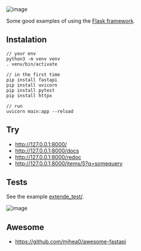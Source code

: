 ![image](https://user-images.githubusercontent.com/1257048/204164980-6e893ff8-f25a-44b9-8baa-1dc6770a3b2d.png)


Some good examples of using the [Flask framework](https://flask.palletsprojects.com/).


## Instalation

    // your env
    python3 -m venv venv
    . venv/bin/activate

    // in the first time
    pip install fastapi
    pip install uvicorn
    pip install pytest
    pip install httpx

    // run
    uvicorn main:app --reload


## Try

+ http://127.0.0.1:8000/
+ http://127.0.0.1:8000/docs
+ http://127.0.0.1:8000/redoc
+ http://127.0.0.1:8000/items/5?q=somequery


## Tests

See the example [extende_test/](04extented_test/).

![image](https://user-images.githubusercontent.com/1257048/206860950-4cac2e58-a5c9-41b9-add2-06c83bddf7c0.png)


## Awesome

- https://github.com/mjhea0/awesome-fastapi